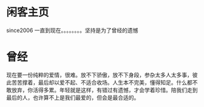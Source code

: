 # 闲客主页 #


since2006
一直到现在。。。。。。。。坚持是为了曾经的遗憾

# 曾经 #

现在要一份纯粹的爱情，很难。放不下骄傲，放不下身段，参杂太多人太多事，彼此苦苦撑着，最后却以爱不起、不适合收场。人生本不完美，懂得知足。什么都不敢放弃，你活得多累。年轻就是这样，有错过有遗憾，才会学着珍惜。陪我们走到最后的人，也许算不上是我们最爱的，但会是最合适的。